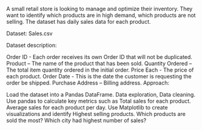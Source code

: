 A small retail store is looking to manage and optimize their inventory. They want to identify which products are in high demand, which products are not selling. The dataset has daily sales data for each product.

Dataset: Sales.csv

Dataset description:

Order ID - Each order receives its own Order ID that will not be duplicated.
Product – The name of the product that has been sold.
Quantity Ordered – The total item quantity ordered in the initial order.
Price Each - The price of each product.
Order Date - This is the date the customer is requesting the order be shipped.
Purchase Address – Billing address.
Approach:

Load the dataset into a Pandas DataFrame.
Data exploration, Data cleaning.
Use pandas to calculate key metrics such as
Total sales for each product.
Average sales for each product per day.
Use Matplotlib to create visualizations and identify
Highest selling products. Which products are sold the most?
Which city had highest number of sales?
